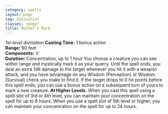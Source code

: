 ```yaml
---
category: spells
layout: page
tag: divination
classes: ranger
title: Hunter's Mark 
---
```

_1st-level divination_ 
**Casting Time:** 1 bonus action    
**Range:** 90 feet    
**Components:** V    
**Duration:** Concentration, up to 1 hour 
You choose a creature you can see within range and mystically mark it as your quarry. Until the spell ends, you deal an extra 1d6 damage to the target whenever you hit it with a weapon attack, and you have advantage on any Wisdom (Perception) or Wisdom (Survival) check you make to find it. If the target drops to 0 hit points before this spell ends, you can use a bonus action on a subsequent turn of yours to mark a new creature. 
**At Higher Levels.** When you cast this spell using a spell slot of 3rd or 4th level, you can maintain your concentration on the spell for up to 8 hours. When you use a spell slot of 5th level or higher, you can maintain your concentration on the spell for up to 24 hours.